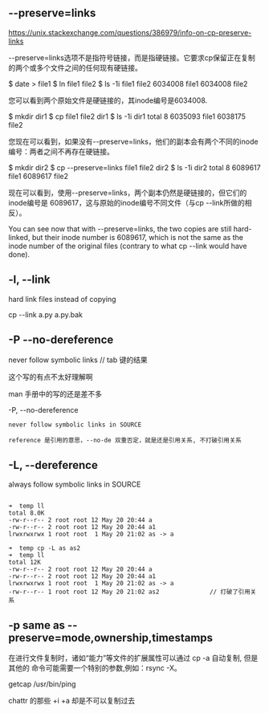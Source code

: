 ## --preserve=links

https://unix.stackexchange.com/questions/386979/info-on-cp-preserve-links


--preserve=links选项不是指符号链接，而是指硬链接。它要求cp保留正在复制的两个或多个文件之间的任何现有硬链接。

$ date > file1
$ ln file1 file2
$ ls -1i file1 file2
6034008 file1
6034008 file2

您可以看到两个原始文件是硬链接的，其inode编号是6034008.

$ mkdir dir1
$ cp file1 file2 dir1
$ ls -1i dir1
total 8
6035093 file1
6038175 file2

您现在可以看到，如果没有--preserve=links，他们的副本会有两个不同的inode编号：两者之间不再存在硬链接。

$ mkdir dir2
$ cp --preserve=links file1 file2 dir2
$ ls -1i dir2
total 8
6089617 file1
6089617 file2

现在可以看到，使用--preserve=links，两个副本仍然是硬链接的，但它们的inode编号是
6089617，这与原始的inode编号不同文件（与cp --link所做的相反）。

You can see now that with --preserve=links, the two copies are still
hard-linked, but their inode number is 6089617, which is not the same as the
inode number of the original files (contrary to what cp --link would have
done).


## -l, --link

hard link files instead of copying

cp --link a.py a.py.bak


## -P   --no-dereference

never follow symbolic links                     // tab 键的结果

这个写的有点不太好理解啊


man 手册中的写的还是差不多

-P, --no-dereference

    never follow symbolic links in SOURCE

    reference 是引用的意思，--no-de 双重否定，就是还是引用关系, 不打破引用关系


## -L, --dereference

always follow symbolic links in SOURCE

```

➜  temp ll
total 8.0K
-rw-r--r-- 2 root root 12 May 20 20:44 a
-rw-r--r-- 2 root root 12 May 20 20:44 a1
lrwxrwxrwx 1 root root  1 May 20 21:02 as -> a

➜  temp cp -L as as2
➜  temp ll
total 12K
-rw-r--r-- 2 root root 12 May 20 20:44 a
-rw-r--r-- 2 root root 12 May 20 20:44 a1
lrwxrwxrwx 1 root root  1 May 20 21:02 as -> a
-rw-r--r-- 1 root root 12 May 20 21:02 as2              // 打破了引用关系

```

## -p     same as --preserve=mode,ownership,timestamps



在进行文件复制时，诸如“能力”等文件的扩展属性可以通过 cp -a 自动复制, 但是其他的
命令可能需要一个特别的参数,例如：rsync -X。

getcap /usr/bin/ping

chattr 的那些  +i +a 却是不可以复制过去
